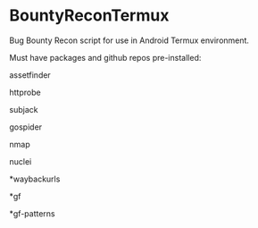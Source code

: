 # BountyReconTermux

Bug Bounty Recon script for use in Android Termux environment.

Must have packages and github repos pre-installed:

  assetfinder
  
  httprobe
  
  subjack
  
  gospider
  
  nmap
  
  nuclei
  
  *waybackurls
  
  *gf
  
  *gf-patterns
